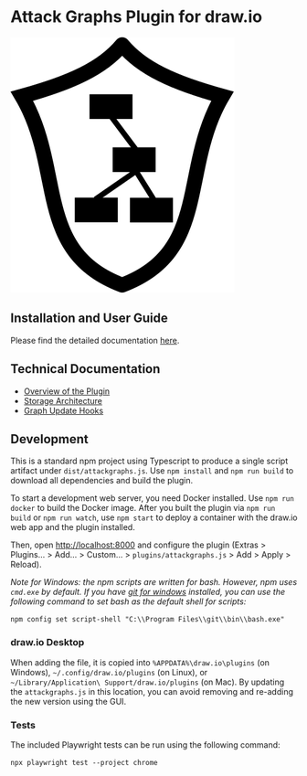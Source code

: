 # Attack Graphs Plugin for draw.io

![AttackGraphs Icon](attackgraphs.svg)

## Installation and User Guide

Please find the detailed documentation [here](https://incyde-gmbh.github.io/drawio-plugin-attackgraphs/).

## Technical Documentation

- [Overview of the Plugin](/docs/technical/plugin.md)
- [Storage Architecture](/docs/technical/storage.md)
- [Graph Update Hooks](/docs/technical/graph.md)

## Development

This is a standard npm project using Typescript to produce a single script artifact under `dist/attackgraphs.js`. Use `npm install` and `npm run build` to download all dependencies and build the plugin.

To start a development web server, you need Docker installed. Use `npm run docker` to build the Docker image.
After you built the plugin via `npm run build` or `npm run watch`, use `npm start` to deploy a container with the draw.io web app and the plugin installed.

Then, open [http://localhost:8000](http://localhost:8000) and configure the plugin (Extras > Plugins... > Add... > Custom... > `plugins/attackgraphs.js` > Add > Apply > Reload).

*Note for Windows: the npm scripts are written for bash. However, npm uses `cmd.exe` by default.
If you have [git for windows](https://git-scm.com/download/win) installed, you can use the following command to set bash as the default shell for scripts:*

```
npm config set script-shell "C:\\Program Files\\git\\bin\\bash.exe"
```

### draw.io Desktop

When adding the file, it is copied into `%APPDATA%\draw.io\plugins` (on Windows), `~/.config/draw.io/plugins` (on Linux), or `~/Library/Application\ Support/draw.io/plugins` (on Mac).
By updating the `attackgraphs.js` in this location, you can avoid removing and re-adding the new version using the GUI.

### Tests

The included Playwright tests can be run using the following command:

```
npx playwright test --project chrome
```
